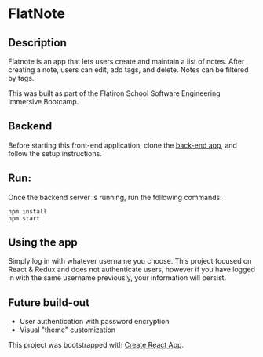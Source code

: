 # FlatNote 

## Description
Flatnote is an app that lets users create and maintain a list of notes. After creating a note, users can edit, add tags, and delete. Notes can be filtered by tags.

This was built as part of the Flatiron School Software Engineering Immersive Bootcamp.

## Backend
Before starting this front-end application, clone the [back-end app](https://github.com/slaloggia/flatnote-sl-backend), and follow the setup instructions.

## Run:
Once the backend server is running, run the following commands: 

```
npm install
npm start
```

## Using the app

Simply log in with whatever username you choose. This project focused on React & Redux and does not authenticate users,
however if you have logged in with the same username previously, your information will persist.

## Future build-out
- User authentication with password encryption
- Visual "theme" customization

This project was bootstrapped with [Create React App](https://github.com/facebook/create-react-app).


